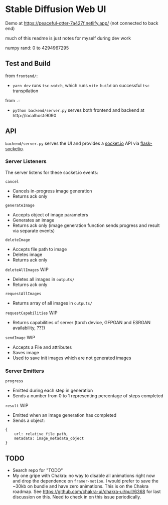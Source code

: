 # Stable Diffusion Web UI

Demo at https://peaceful-otter-7a427f.netlify.app/ (not connected to back end)

much of this readme is just notes for myself during dev work

numpy rand: 0 to 4294967295

## Test and Build

from `frontend/`:

-   `yarn dev` runs `tsc-watch`, which runs `vite build` on successful `tsc` transpilation

from `.`:

-   `python backend/server.py` serves both frontend and backend at http://localhost:9090

## API

`backend/server.py` serves the UI and provides a [socket.io](https://github.com/socketio/socket.io) API via [flask-socketio](https://github.com/miguelgrinberg/flask-socketio).

### Server Listeners

The server listens for these socket.io events:

`cancel`

-   Cancels in-progress image generation
-   Returns ack only

`generateImage`

-   Accepts object of image parameters
-   Generates an image
-   Returns ack only (image generation function sends progress and result via separate events)

`deleteImage`

-   Accepts file path to image
-   Deletes image
-   Returns ack only

`deleteAllImages` WIP

-   Deletes all images in `outputs/`
-   Returns ack only

`requestAllImages`

-   Returns array of all images in `outputs/`

`requestCapabilities` WIP

-   Returns capabilities of server (torch device, GFPGAN and ESRGAN availability, ???)

`sendImage` WIP

-   Accepts a File and attributes
-   Saves image
-   Used to save init images which are not generated images

### Server Emitters

`progress`

-   Emitted during each step in generation
-   Sends a number from 0 to 1 representing percentage of steps completed

`result` WIP

-   Emitted when an image generation has completed
-   Sends a object:

```
{
    url: relative_file_path,
    metadata: image_metadata_object
}
```

## TODO

-   Search repo for "TODO"
-   My one gripe with Chakra: no way to disable all animations right now and drop the dependence on `framer-motion`. I would prefer to save the ~30kb on bundle and have zero animations. This is on the Chakra roadmap. See https://github.com/chakra-ui/chakra-ui/pull/6368 for last discussion on this. Need to check in on this issue periodically.
